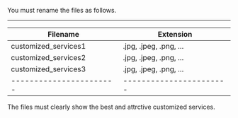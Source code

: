﻿You must rename the files as follows.
_________________________________________________
| Filename              | Extension             |
|-----------------------|-----------------------|
| customized_services1  | .jpg, .jpeg, .png, ...|
| customized_services2  | .jpg, .jpeg, .png, ...|
| customized_services3  | .jpg, .jpeg, .png, ...|
|-----------------------|-----------------------|
The files must clearly show the best and attrctive customized services.
